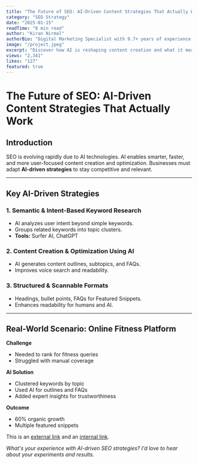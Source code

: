 ```yaml
---
title: "The Future of SEO: AI-Driven Content Strategies That Actually Work"
category: "SEO Strategy"
date: "2025-01-15"
readTime: "8 min read"
author: "Kiran Nirmal"
authorBio: "Digital Marketing Specialist with 9.7+ years of experience in SEO, SEM, SMM, and Analytics."
image: "/project.jpeg"
excerpt: "Discover how AI is reshaping content creation and what it means for SEO professionals in 2025."
views: "2,341"
likes: "127"
featured: true
---
```


# The Future of SEO: AI-Driven Content Strategies That Actually Work

## Introduction

SEO is evolving rapidly due to AI technologies.  AI enables smarter, faster, and more user-focused content creation and optimization.  Businesses must adapt **AI-driven strategies** to stay competitive and relevant.

---

## Key AI-Driven Strategies

### 1. Semantic & Intent-Based Keyword Research
- AI analyzes user intent beyond simple keywords.
- Groups related keywords into topic clusters.
- **Tools:** Surfer AI, ChatGPT

### 2. Content Creation & Optimization Using AI
- AI generates content outlines, subtopics, and FAQs.
- Improves voice search and readability.

### 3. Structured & Scannable Formats
- Headings, bullet points, FAQs for Featured Snippets.
- Enhances readability for humans and AI.

---

## Real-World Scenario: Online Fitness Platform

**Challenge**
- Needed to rank for fitness queries
- Struggled with manual coverage

**AI Solution**
- Clustered keywords by topic
- Used AI for outlines and FAQs
- Added expert insights for trustworthiness

**Outcome**
- 60% organic growth
- Multiple featured snippets

This is an [external link](https://google.com) and an [internal link](/blog).


*What's your experience with AI-driven SEO strategies? I'd love to hear about your experiments and results.*


